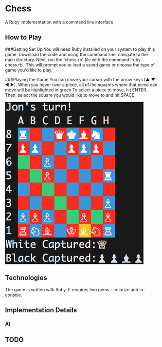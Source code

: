 # Chess

A Ruby implementation with a command line interface

## How to Play

###Getting Set Up
You will need Ruby installed on your system to play this game. Download the code and using the command line, navigate to the main directory. Next, run the 'chess.rb' file with the command 'ruby chess.rb'. This will prompt you to load a saved game or choose the type of game you'd like to play.

###Playing the Game
You can move your cursor with the arrow keys (▲ ▼ ◀ ▶). When you hover over a piece, all of the squares where that piece can move will be highlighted in green To select a piece to move, hit ENTER. Then, select the square you would like to move to and hit SPACE.

![chess-screenshot](images/chess-screenshot.png)

## Technologies

The game is written with Ruby. It requires two gems - colorize and io-console.

## Implementation Details

### AI


## TODO
